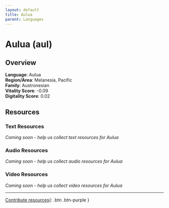 ```yaml
---
layout: default
title: Aulua
parent: Languages
---
```


# Aulua (aul)

## Overview

**Language**: Aulua  
**Region/Area**: Melanesia, Pacific  
**Family**: Austronesian  
**Vitality Score**: -0.09  
**Digitality Score**: 0.02  

## Resources

### Text Resources
*Coming soon - help us collect text resources for Aulua*

### Audio Resources
*Coming soon - help us collect audio resources for Aulua*

### Video Resources
*Coming soon - help us collect video resources for Aulua*

---

[Contribute resources](https://fairtrain.github.io/){: .btn .btn-purple }
